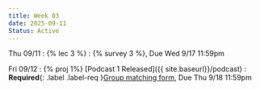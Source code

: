 ```yaml
---
title: Week 03
date: 2025-09-11
Status: Active
---
```


Thu 09/11
: {% lec 3 %}
    : {% survey 3 %}, Due Wed 9/17 11:59pm

Fri 09/12
: {% proj 1%} [Podcast 1 Released]({{ site.baseurl}}/podcast)
    : **Required**{: .label .label-req }[Group matching form](https://forms.gle/MCLqt8VCP17bueKE8), Due Thu 9/18 11:59pm
